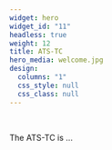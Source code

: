 ```yaml
---
widget: hero
widget_id: "11"
headless: true
weight: 12
title: ATS-TC
hero_media: welcome.jpg
design:
  columns: "1"
  css_style: null
  css_class: null
---
```

<br>

T﻿he ATS-TC is ...
